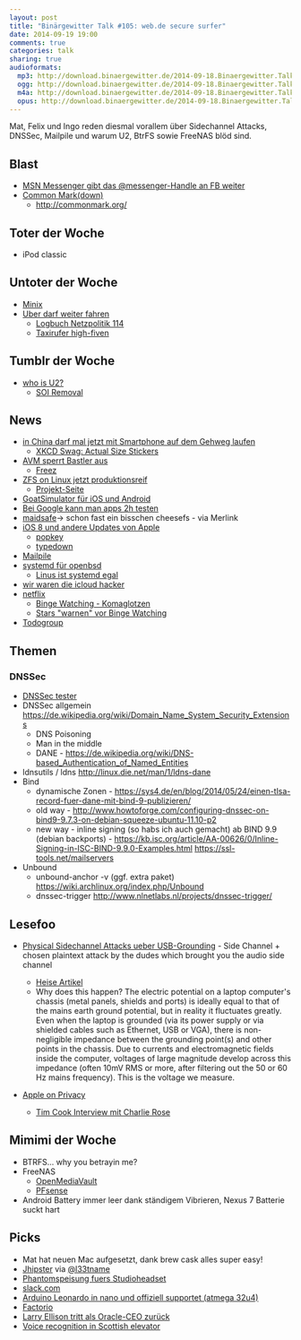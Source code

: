 ```yaml
---
layout: post
title: "Binärgewitter Talk #105: web.de secure surfer"
date: 2014-09-19 19:00
comments: true
categories: talk
sharing: true
audioformats:
  mp3: http://download.binaergewitter.de/2014-09-18.Binaergewitter.Talk.105.mp3
  ogg: http://download.binaergewitter.de/2014-09-18.Binaergewitter.Talk.105.ogg
  m4a: http://download.binaergewitter.de/2014-09-18.Binaergewitter.Talk.105.m4a
  opus: http://download.binaergewitter.de/2014-09-18.Binaergewitter.Talk.105.opus
---
```

Mat, Felix und Ingo reden diesmal vorallem über Sidechannel Attacks, DNSSec, Mailpile und warum U2, BtrFS sowie FreeNAS blöd sind.

## Blast
- [MSN Messenger gibt das @messenger-Handle an FB weiter]( https://twitter.com/Messenger/status/509536926827700224 )
- [Common Mark(down)]( http://blog.codinghorror.com/standard-markdown-is-now-common-markdown/ )
   * http://commonmark.org/

## Toter der Woche
- iPod classic

## Untoter der Woche
- [Minix](http://www.heise.de/newsticker/meldung/Freies-Betriebssystem-Minix-3-3-0-veroeffentlicht-2392287.html )
- [Uber darf weiter fahren]( http://www.gulli.com/news/24666-landgericht-frankfurt-uber-darf-vorerst-weiterfahren-2014-09-16 )
    * [Logbuch Netzpolitik 114]( http://logbuch-netzpolitik.de/lnp114-cyber-cyber )
    * [Taxirufer high-fiven]( http://www.kraftfuttermischwerk.de/blogg/taxirufende-high-fiven/ )

## Tumblr der Woche
- [who is U2?]( http://www.whoisu2.com/ )
    * [SOI Removal]( http://itunes.com/soi-remove )


## News
- [in China darf mal jetzt mit Smartphone auf dem Gehweg laufen](http://de.engadget.com/2014/09/14/china-hat-seine-ersten-fussgangerweg-nur-fur-smartphone-geisterf/ )
  - [XKCD Swag: Actual Size Stickers]( http://store.xkcd.com/ )
- [AVM sperrt Bastler aus]( http://www.heise.de/newsticker/meldung/AVM-Router-Fritzbox-Update-haengt-Bastler-ab-2391292.html )
   * [Freez]( http://freetz.org/ )
- [ZFS on Linux jetzt produktionsreif]( http://www.computerbase.de/2014-09/zfs-fuer-linux-gilt-als-produktionsreif/ )
    * [Projekt-Seite]( http://zfsonlinux.org/ )
- [GoatSimulator für iOS und Android](http://www.heise.de/newsticker/meldung/Goat-Simulator-jetzt-auch-fuer-Android-und-iOS-2394816.html )
- [Bei Google kann man apps 2h testen]( https://support.google.com/googleplay/answer/134336?hl=en )
- [maidsafe](http://maidsafe.net/ )-> schon fast ein bisschen cheesefs - via Merlink
- [iOS 8 und andere Updates von Apple]( http://www.apple.com/ios/ )
    * [popkey]( http://popkey.co/ )
    * [typedown]( http://typedownapp.com/ )
- [Mailpile]( http://www.heise.de/newsticker/meldung/E-Mail-Umgebung-Mailpile-als-Beta-freigegeben-2391901.html )
- [systemd für openbsd]( http://www.pro-linux.de/news/1/21500/systemd-funktionalitaet-fuer-openbsd-geplant.html )
    * [Linus ist systemd egal](http://linux-beta.slashdot.org/story/14/09/17/1258203/torvalds-no-opinion-on-systemd )
- [wir waren die icloud hacker](http://www.heise.de/security/meldung/Nach-Affaere-um-Promi-Nacktbilder-Phishing-Kampagne-gegen-iCloud-Nutzer-2370067.html )
- [netflix](https://www.netflix.com/?locale=de-DE )
    - [Binge Watching - Komaglotzen](https://en.wikipedia.org/wiki/Binge-watching )
    - [Stars "warnen" vor Binge Watching](http://insidetv.ew.com/2014/08/14/binge-watching-tv-psa/ )
- [Todogroup]( http://todogroup.org/ )


## Themen

### DNSSec
- [DNSSec tester]( https://www.tlsa.info/detail/mail.jitcreatives.de )
- DNSSec allgemein https://de.wikipedia.org/wiki/Domain_Name_System_Security_Extensions
    * DNS Poisoning
    * Man in the middle
    * DANE - https://de.wikipedia.org/wiki/DNS-based_Authentication_of_Named_Entities
- ldnsutils / ldns http://linux.die.net/man/1/ldns-dane
- Bind
    * dynamische Zonen - https://sys4.de/en/blog/2014/05/24/einen-tlsa-record-fuer-dane-mit-bind-9-publizieren/
    * old way - http://www.howtoforge.com/configuring-dnssec-on-bind9-9.7.3-on-debian-squeeze-ubuntu-11.10-p2
    * new way - inline signing (so habs ich auch gemacht) ab BIND 9.9 (debian backports) - https://kb.isc.org/article/AA-00626/0/Inline-Signing-in-ISC-BIND-9.9.0-Examples.html
https://ssl-tools.net/mailservers
- Unbound
    * unbound-anchor -v (ggf. extra paket) https://wiki.archlinux.org/index.php/Unbound
    * dnssec-trigger http://www.nlnetlabs.nl/projects/dnssec-trigger/
    
## Lesefoo

- [Physical Sidechannel Attacks ueber USB-Grounding]( http://www.cs.tau.ac.il/~tromer/handsoff/ ) - Side Channel + chosen plaintext attack by the dudes which brought you the audio side channel
  - [Heise Artikel]( http://www.heise.de/security/meldung/Krypto-Schluessel-ueber-das-Erdungspotential-ausspionierbar-2294085.html )
  - Why does this happen? 
       The  electric potential on a laptop computer's chassis (metal panels,  shields     and ports) is ideally equal to that of the mains earth  ground potential, but     in reality it fluctuates greatly. Even when  the laptop is grounded (via its     power supply or via shielded cables  such as Ethernet, USB or VGA), there is     non-negligible impedance  between the grounding point(s) and other points in     the chassis. Due  to currents and electromagnetic fields inside the computer,     voltages  of large magnitude develop across this impedance     (often 10mV RMS or more, after filtering out the 50 or 60 Hz mains     frequency). This is the voltage we measure.

- [Apple on Privacy]( http://www.apple.com/privacy/ )
    * [Tim Cook Interview mit Charlie Rose]( http://www.charlierose.com/watch/60444569 )

## Mimimi der Woche
- BTRFS... why you betrayin me?
- FreeNAS
  - [OpenMediaVault]( http://www.openmediavault.org/ )
  - [PFsense]( https://www.pfsense.org/ )
- Android Battery immer leer dank ständigem Vibrieren, Nexus 7 Batterie suckt hart

## Picks
- Mat hat neuen Mac aufgesetzt, dank brew cask alles super easy!
- [Jhipster]( http://jhipster.github.io/ ) via [@l33tname]( https://twitter.com/l33tname )
- [Phantomspeisung fuers Studioheadset]( http://www.amazon.de/dp/B00FFIGYOI/?tag=krebsco-21 )
- [slack.com]( https://slack.com/ )
- [Arduino Leonardo in nano und offiziell supportet (atmega 32u4) ](  http://s.click.aliexpress.com/klk/MFZNv6Rf )
- [Factorio]( http://www.factorio.com/ )
- [Larry Ellison tritt als Oracle-CEO zurück]( http://recode.net/2014/09/18/larry-ellison-will-step-down-as-ceo-of-oracle/ )
- [Voice recognition in Scottish elevator]( https://www.youtube.com/watch?v=5FFRoYhTJQQ )

